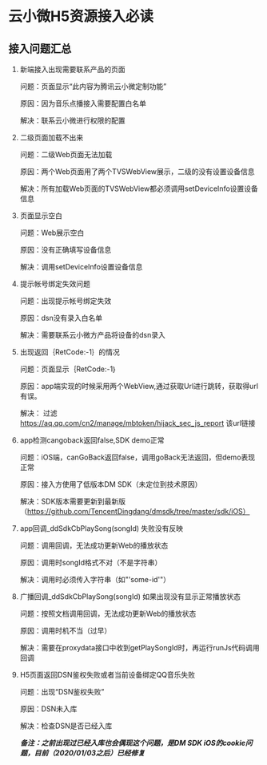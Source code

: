 # 云小微H5资源接入必读

## 接入问题汇总

1. 新端接入出现需要联系产品的页面

	问题：页面显示“此内容为腾讯云小微定制功能”   
   
 	原因：因为音乐点播接入需要配置白名单

 	解决：联系云小微进行权限的配置

2. 二级页面加载不出来

	问题：二级Web页面无法加载

	原因：两个Web页面用了两个TVSWebView展示，二级的没有设置设备信息

	解决：所有加载Web页面的TVSWebView都必须调用setDeviceInfo设置设备信息

3.  页面显示空白

	问题：Web展示空白

	原因：没有正确填写设备信息

	解决：调用setDeviceInfo设置设备信息

   
4. 提示帐号绑定失效问题
 
	问题：出现提示帐号绑定失效
 
	原因：dsn没有录入白名单
 	
	解决：需要联系云小微方产品将设备的dsn录入    
       
5. 出现返回｛RetCode:-1｝的情况

	问题：页面显示｛RetCode:-1｝
	
	原因：app端实现的时候采用两个WebView,通过获取Url进行跳转，获取得url有误。
 
	解决：  过滤 https://aq.qq.com/cn2/manage/mbtoken/hijack_sec_js_report 该url链接
  
6. app检测cangoback返回false,SDK demo正常
	
	问题：iOS端，canGoBack返回false，调用goBack无法返回，但demo表现正常
	
	原因：接入方使用了低版本DM SDK（未定位到技术原因）
	
	解决：SDK版本需要更新到最新版（https://github.com/TencentDingdang/dmsdk/tree/master/sdk/iOS）

7. app回调_ddSdkCbPlaySong(songId) 失败没有反映

	问题：调用回调，无法成功更新Web的播放状态

	原因：调用时songId格式不对（不是字符串）

	解决：调用时必须传入字符串（如"'some-id'"）

8. 广播回调_ddSdkCbPlaySong(songId) 如果出现没有显示正常播放状态

	问题：按照文档调用回调，无法成功更新Web的播放状态

	原因：调用时机不当（过早）

	解决：需要在proxydata接口中收到getPlaySongId时，再运行runJs代码调用回调
  
9. H5页面返回DSN鉴权失败或者当前设备绑定QQ音乐失败

	问题：出现“DSN鉴权失败”

	原因：DSN未入库

	解决：检查DSN是否已经入库

	***备注：之前出现过已经入库也会偶现这个问题，是DM SDK iOS的cookie问题，目前（2020/01/03之后）已经修复***
